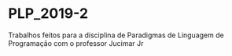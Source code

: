 # PLP_2019-2
Trabalhos feitos para a disciplina de Paradigmas de Linguagem de Programação com o professor Jucimar Jr
